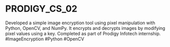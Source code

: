 # PRODIGY_CS_02
Developed a simple image encryption tool using pixel manipulation with Python, OpenCV, and NumPy. It encrypts and decrypts images by modifying pixel values using a key. Completed as part of Prodigy Infotech internship. #ImageEncryption #Python #OpenCV
